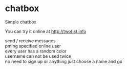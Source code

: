 # chatbox
Simple chatbox

You can try it online at http://twofist.info

send / receive messages  
pming specified online user  
every user has a random color  
username can not be used twice  
no need to sign up or anything just choose a name and go
